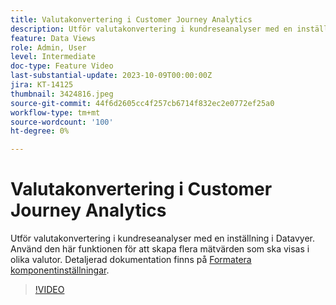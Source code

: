 ```yaml
---
title: Valutakonvertering i Customer Journey Analytics
description: Utför valutakonvertering i kundreseanalyser med en inställning i Datavyer. Använd den här funktionen för att skapa flera mätvärden som ska visas i olika valutor. Mer information finns på [Format component settings|https://experienceleague.adobe.com/docs/analytics-platform/using/cja-dataviews/component-settings/format.html?lang=en#currency]
feature: Data Views
role: Admin, User
level: Intermediate
doc-type: Feature Video
last-substantial-update: 2023-10-09T00:00:00Z
jira: KT-14125
thumbnail: 3424816.jpeg
source-git-commit: 44f6d2605cc4f257cb6714f832ec2e0772ef25a0
workflow-type: tm+mt
source-wordcount: '100'
ht-degree: 0%

---
```



# Valutakonvertering i Customer Journey Analytics

Utför valutakonvertering i kundreseanalyser med en inställning i Datavyer. Använd den här funktionen för att skapa flera mätvärden som ska visas i olika valutor. Detaljerad dokumentation finns på [Formatera komponentinställningar](https://experienceleague.adobe.com/docs/analytics-platform/using/cja-dataviews/component-settings/format.html?lang=en#currency).

>[!VIDEO](https://video.tv.adobe.com/v/3424816/?learn=on)
